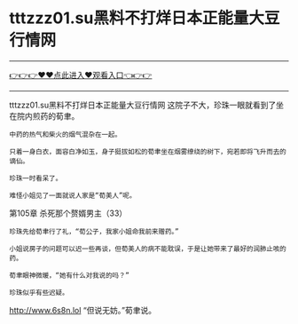 # tttzzz01.su黑料不打烊日本正能量大豆行情网

<hr/><a href="https://github.com/hagrv/fans/issues/1">👉👉👉♥♥点此进入♥观看入口👈👉👉</a><hr/>

tttzzz01.su黑料不打烊日本正能量大豆行情网
这院子不大，珍珠一眼就看到了坐在院内煎药的荀聿。

    中药的热气和柴火的烟气混杂在一起。

    只着一身白衣，面容白净如玉，身子挺拔如松的荀聿坐在烟雾缭绕的树下，宛若即将飞升而去的谪仙。

    珍珠一时看呆了。

    难怪小姐见了一面就说人家是“荀美人”呢。

第105章 杀死那个赘婿男主（33）

    珍珠先给荀聿行了礼，“荀公子，我家小姐命我前来赠药。”

    小姐说房子的问题可以迟一些再谈，但荀美人的病不能耽误，于是让她带来了最好的润肺止咳的药。

    荀聿眼神微暖，“她有什么对我说的吗？”

    珍珠似乎有些迟疑。
http://www.6s8n.lol
    “但说无妨。”荀聿说。
